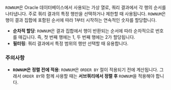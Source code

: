 `ROWNUM`은 Oracle 데이터베이스에서 사용되는 가상 열로, 쿼리 결과에서 각 행의 순서를 나타냅니다. 주로 쿼리 결과의 특정 행만을 선택하거나 제한할 때 사용됩니다. `ROWNUM`은 행이 결과 집합에 포함된 순서에 따라 1부터 시작하는 연속적인 숫자를 할당합니다.

- **순차적 할당**: `ROWNUM`은 결과 집합에서 행이 반환되는 순서에 따라 순차적으로 번호를 매깁니다. 즉, 첫 번째 행에는 1, 두 번째 행에는 2가 할당됩니다.
- **필터링**: 쿼리 결과에서 특정 범위의 행만 선택할 때 유용합니다.


### 주의사항

- **`ROWNUM`은 정렬 전에 적용**: `ROWNUM`은 `ORDER BY` 절이 적용되기 전에 계산됩니다. 그래서 `ORDER BY`와 함께 사용할 때는 **서브쿼리에서 정렬 후** `ROWNUM`을 적용해야 합니다.